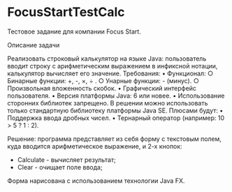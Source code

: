 # FocusStartTestCalc

Тестовое задание для компании Focus Start.



Описание задачи

Реализовать строковый калькулятор на языке Java: пользователь вводит строку с арифметическим
выражением в инфиксной нотации, калькулятор вычисляет его значение.
Требования:
• Функционал:
○ Бинарные функции: +, -, ×, ÷ .
○ Унарные функции: - (минус).
○ Произвольная вложенность скобок.
• Графический интерфейс пользователя.
• Версия платформы Java: 6 или новее.
• Использование сторонних библиотек запрещено. В решении можно использовать только
стандартную библиотеку платформы Java SE.
Плюсами будут:
• Поддержка ввода дробных чисел.
• Тернарный оператор (например: 10 > 5 ? 1 : 2).


Решение: программа представляет из себя форму с текстовым полем, куда вводится арифметическое выражение, и 2-х кнопок:

- Calculate - вычисляет результат;
- Clear - очищает поле ввода;

Форма нарисована с использованием технологии Java FX.
